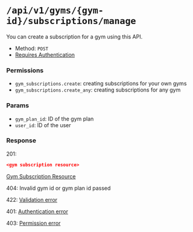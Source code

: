 # `/api/v1/gyms/{gym-id}/subscriptions/manage`
You can create a subscription for a gym using this API.

- Method: `POST`
- [Requires Authentication](../../../auth/login.md#how-to-use-api-token)

### Permissions

- `gym_subscriptions.create`: creating subscriptions for your own gyms
- `gym_subscriptions.create_any`: creating subscriptions for any gym

### Params

- `gym_plan_id`: ID of the gym plan
- `user_id`: ID of the user

### Response

201:
```json
<gym subscription resource>
```

[Gym Subscription Resource](../../../resources/gym_subscription.md)

404: Invalid gym id or gym plan id passed

422: [Validation error](../../../validation-errors.md)

401: [Authentication error](../../../authentication-errors.md)

403: [Permission error](../../../permission-errors.md)
